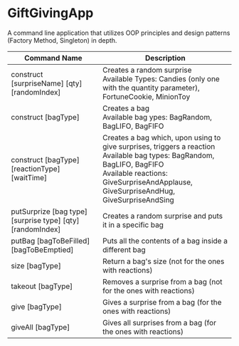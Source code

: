 # GiftGivingApp

A command line application that utilizes OOP principles and design patterns (Factory Method, Singleton) in depth. 

| Command Name                                              | Description                                                                                                                                                                                                               |
|-----------------------------------------------------------|---------------------------------------------------------------------------------------------------------------------------------------------------------------------------------------------------------------------------|
| construct [surpriseName] [qty] [randomIndex]              | Creates a random surprise</br> Available Types: Candies (only one with the quantity parameter), FortuneCookie, MinionToy                                                                                                  | 
| construct [bagType]                                       | Creates a bag </br> Available bag ypes: BagRandom, BagLIFO, BagFIFO                                                                                                                                                       | 
| construct [bagType] [reactionType] [waitTime]             | Creates a bag which, upon using to give surprises, triggers a reaction </br> Available bag types: BagRandom, BagLIFO, BagFIFO </br> Available reactions: GiveSurpriseAndApplause, GiveSurpriseAndHug, GiveSurpriseAndSing |
| putSurprize [bag type] [surprise type] [qty][randomIndex] | Creates a random surprise and puts it in a specific bag                                                                                                                                                                   |
| putBag [bagToBeFilled] [bagToBeEmptied]                   | Puts all the contents of a bag inside a different bag                                                                                                                                                                     | 
| size [bagType]                                            | Return a bag's size (not for the ones with reactions)                                                                                                                                                                     |
| takeout [bagType]                                         | Removes a surprise from a bag (not for the ones with reactions)                                                                                                                                                           |
| give [bagType]                                            | Gives a surprise from a bag (for the ones with reactions)                                                                                                                                                                 |
| giveAll [bagType]                                         | Gives all surprises from a bag (for the ones with reactions)                                                                                                                                                              |